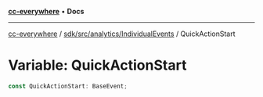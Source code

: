[**cc-everywhere**](../../../../../index.md) • **Docs**

***

[cc-everywhere](../../../../../index.md) / [sdk/src/analytics/IndividualEvents](../index.md) / QuickActionStart

# Variable: QuickActionStart

```ts
const QuickActionStart: BaseEvent;
```
